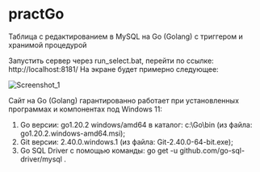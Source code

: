 # practGo
Таблица с редактированием в MySQL на Go (Golang) c триггером и хранимой процедурой

Запустить сервер через run_select.bat, перейти по ссылке: http://localhost:8181/
На экране будет примерно следующее:

![Screenshot_1](https://github.com/asap-programmer/new_table_edit_go/assets/123025209/a154da82-fbaf-4cfb-886f-a51ce14a714d)

Сайт на Go (Golang) гарантированно работает при установленных программах и компонентах под Windows 11:
1) Go версии: go1.20.2 windows/amd64 в каталог: c:\Go\bin (из файла: go1.20.2.windows-amd64.msi);
2) Git версии: 2.40.0.windows.1 (из файла: Git-2.40.0-64-bit.exe);
3) Go SQL Driver с помощью команды: go get -u github.com/go-sql-driver/mysql .
